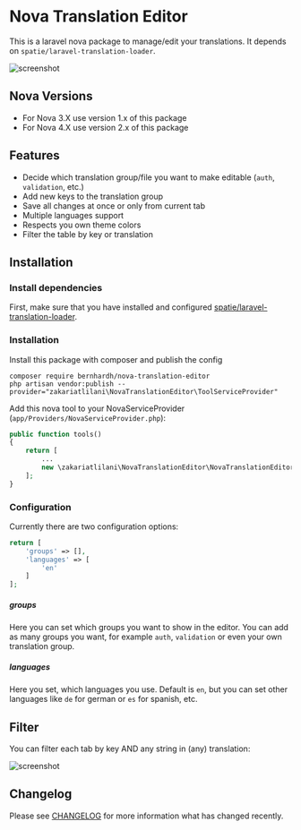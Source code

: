 # Nova Translation Editor

This is a laravel nova package to manage/edit your translations. It depends on `spatie/laravel-translation-loader`.

![screenshot](https://raw.githubusercontent.com/bernhardh/nova-translation-editor/master/docs/screenshot.png)

## Nova Versions

- For Nova 3.X use version 1.x of this package
- For Nova 4.X use version 2.x of this package

## Features

- Decide which translation group/file you want to make editable (`auth`, `validation`, etc.)
- Add new keys to the translation group
- Save all changes at once or only from current tab
- Multiple languages support
- Respects you own theme colors
- Filter the table by key or translation 

## Installation

### Install dependencies

First, make sure that you have installed and configured [spatie/laravel-translation-loader](https://github.com/spatie/laravel-translation-loader). 

### Installation

Install this package with composer and publish the config

```
composer require bernhardh/nova-translation-editor
php artisan vendor:publish --provider="zakariatlilani\NovaTranslationEditor\ToolServiceProvider"
```

Add this nova tool to your NovaServiceProvider (`app/Providers/NovaServiceProvider.php`):

```php
public function tools()
{
    return [
        ...
        new \zakariatlilani\NovaTranslationEditor\NovaTranslationEditor()
    ];
}
```
### Configuration

Currently there are two configuration options:

```php
return [
    'groups' => [],
    'languages' => [
        'en'
    ]
];
```

##### groups

Here you can set which groups you want to show in the editor. You can add as many groups you want, for example `auth`, `validation` or even your own translation group. 

##### languages

Here you set, which languages you use. Default is `en`, but you can set other languages like `de` for german or `es` for spanish, etc.

## Filter

You can filter each tab by key AND any string in (any) translation:

![screenshot](https://raw.githubusercontent.com/bernhardh/nova-translation-editor/master/docs/filter.gif)

## Changelog

Please see [CHANGELOG](CHANGELOG.md) for more information what has changed recently.
